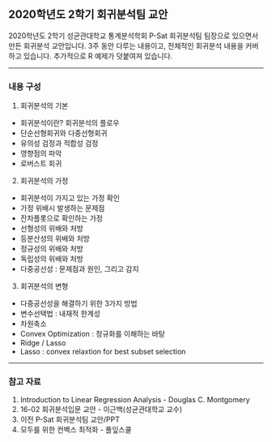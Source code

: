 
## 2020학년도 2학기 회귀분석팀 교안

2020학년도 2학기 성균관대학교 통계분석학회 P-Sat 회귀분석팀 팀장으로 있으면서 만든 회귀분석 교안입니다. 3주 동안 다루는 내용이고, 전체적인 회귀분석 내용을 커버 하고 있습니다. 추가적으로 R 예제가 덧붙여져 있습니다.

------------------------------------------------------------

### 내용 구성

1) 회귀분석의 기본

  - 회귀분석이란? 회귀분석의 플로우
  - 단순선형회귀와 다중선형회귀
  - 유의성 검정과 적합성 검정
  - 영향점의 파악
  - 로버스트 회귀

2) 회귀분석의 가정

  - 회귀분석이 가지고 있는 가정 확인
  - 가정 위배시 발생하는 문제점
  - 잔차플롯으로 확인하는 가정
  - 선형성의 위배와 처방
  - 등분산성의 위배와 처방
  - 정규성의 위배와 처방
  - 독립성의 위배와 처방
  - 다중공선성 : 문제점과 원인, 그리고 감지

3) 회귀분석의 변형

  - 다중공선성을 해결하기 위한 3가지 방법
  - 변수선택법 : 내재적 한계성
  - 차원축소
  - Convex Optimization : 정규화를 이해하는 바탕
  - Ridge / Lasso
  - Lasso : convex relaxtion for best subset selection

-------------------------------------------------------------

### 참고 자료

1. Introduction to Linear Regression Analysis - Douglas C. Montgomery
2. 16-02 회귀분석입문 교안 - 이근백(성균관대학교 교수)
3. 이전 P-Sat 회귀분석팀 교안/PPT
4. 모두를 위한 컨벡스 최적화 - 풀잎스쿨
